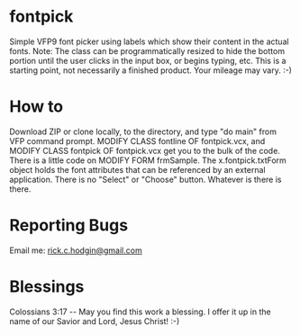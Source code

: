 fontpick
========

Simple VFP9 font picker using labels which show their content in the actual fonts.  Note:  The class can be programmatically resized to hide the bottom portion until the user clicks in the input box, or begins typing, etc. This is a starting point, not necessarily a finished product. Your mileage may vary. :-)


How to
========

Download ZIP or clone locally, to the directory, and type "do main" from VFP command prompt.  MODIFY CLASS fontline OF fontpick.vcx, and MODIFY CLASS fontpick OF fontpick.vcx get you to the bulk of the code.  There is a little code on MODIFY FORM frmSample.  The x.fontpick.txtForm object holds the font attributes that can be referenced by an external application. There is no "Select" or "Choose" button.  Whatever is there is there.


Reporting Bugs
========

Email me:  rick.c.hodgin@gmail.com


Blessings
========

Colossians 3:17 -- May you find this work a blessing. I offer it up in the name of our Savior and Lord, Jesus Christ! :-)
